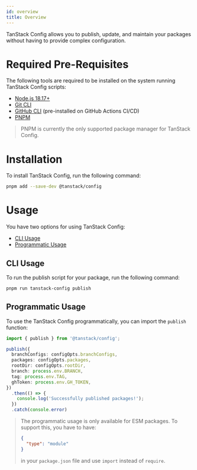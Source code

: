 ```yaml
---
id: overview
title: Overview
---
```


TanStack Config allows you to publish, update, and maintain your packages
without having to provide complex configuration.

# Required Pre-Requisites

The following tools are required to be installed on the system running TanStack Config scripts:

- [Node.js 18.17+](https://nodejs.org/en/download/current/)
- [Git CLI](https://git-scm.com/downloads)
- [GitHub CLI](https://cli.github.com/) (pre-installed on GitHub Actions CI/CD)
- [PNPM](https://pnpm.io/)

> PNPM is currently the only supported package manager for TanStack Config.

# Installation

To install TanStack Config, run the following command:

```bash
pnpm add --save-dev @tanstack/config
```

# Usage

You have two options for using TanStack Config:

- [CLI Usage](#cli-usage)
- [Programmatic Usage](#programmatic-usage)

## CLI Usage

To run the publish script for your package, run the following command:

```bash
pnpm run tanstack-config publish
```

## Programmatic Usage

To use the TanStack Config programmatically, you can import the `publish` function:

```ts
import { publish } from '@tanstack/config';

publish({
  branchConfigs: configOpts.branchConfigs,
  packages: configOpts.packages,
  rootDir: configOpts.rootDir,
  branch: process.env.BRANCH,
  tag: process.env.TAG,
  ghToken: process.env.GH_TOKEN,
})
  .then(() => {
    console.log('Successfully published packages!');
  })
  .catch(console.error)
```

> The programmatic usage is only available for ESM packages. To support this, you have to have:
>
> ```json
> {
>   "type": "module"
> }
> ```
>
> in your `package.json` file and use `import` instead of `require`.
